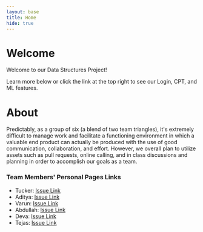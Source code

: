 ```yaml
---
layout: base
title: Home
hide: true
---
```


# Welcome

Welcome to our Data Structures Project!

Learn more below or click the link at the top right to see our Login, CPT, and ML features.

# About

Predictably, as a group of six (a blend of two team triangles), it's extremely difficult to manage work and facilitate a functioning environment in which a valuable end product can actually be produced with the use of good communication, collaboration, and effort. However, we overall plan to utilize assets such as pull requests, online calling, and in class discussions and planning in order to accomplish our goals as a team.

### Team Members' Personal Pages Links

- Tucker: [Issue Link](https://github.com/tuckergol/student2/issues/23)
- Aditya: [Issue Link](https://github.com/ad1tyad3sa1/cspblog_adityad/issues/6)
- Varun: [Issue Link](https://github.com/varunm532/varun2/issues/21)
- Abdullah: [Issue Link]()
- Deva: [Issue Link]()
- Tejas: [Issue Link]()